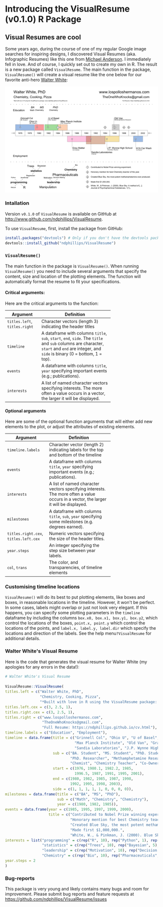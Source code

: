 Introducing the VisualResume (v0.1.0) R Package
================

Visual Resumes are cool
-----------------------

Some years ago, during the course of one of my regular Google image searches for inspiring designs, I discovered Visual Resumes (aka. Infographic Resumes) like this one from [Michael Anderson](https://venngage-wordpress.s3.amazonaws.com/uploads/2016/05/michael-anderson.png). I immediately fell in love. And of course, I quickly set out to create my own in R. The result is a new package called `VisualResume`. The main function in the package, `VisualResume()` will create a visual resume like the one below for our favorite anti-hero [Walter White](https://en.wikipedia.org/wiki/Walter_White_(Breaking_Bad)):

![](VisualResume_post_files/figure-markdown_github/unnamed-chunk-2-1.png)

### Intallation

Version `v0.1.0` of `VisualResume` is available on GitHub at <http://www.github.com/ndphillips/VisualResume>.

To use `VisualResume`, first, install the package from GitHub:

``` r
install.packages("devtools") # Only if you don't have the devtools package
devtools::install_github("ndphillips/VisualResume")
```

### `VisualResume()`

The main function in the package is `VisualResume()`. When running `VisualResume()` you need to include several arguments that specify the content, size and location of the plotting elements. The function will automatically format the resume to fit your specifications.

#### Critical arguments:

Here are the critical arguments to the function:

<table style="width:69%;">
<colgroup>
<col width="15%" />
<col width="54%" />
</colgroup>
<thead>
<tr class="header">
<th>Argument</th>
<th>Definition</th>
</tr>
</thead>
<tbody>
<tr class="odd">
<td><code>titles.left</code>, <code>titles.right</code></td>
<td>Character vectors (length 3) indicating the header titles</td>
</tr>
<tr class="even">
<td><code>timeline</code></td>
<td>A dataframe with columns <code>title</code>, <code>sub</code>, <code>start</code>, <code>end</code>, <code>side</code>. The <code>title</code> and <code>sub</code> columns are character, <code>start</code> and <code>end</code> are integer, and <code>side</code> is binary (0 = bottom, 1 = top).</td>
</tr>
<tr class="odd">
<td><code>events</code></td>
<td>A dataframe with columns <code>title</code>, <code>year</code> specifying important events (e.g.; publications).</td>
</tr>
<tr class="even">
<td><code>interests</code></td>
<td>A list of named character vectors specifying interests. The more often a value occurs in a vector, the larger it will be displayed.</td>
</tr>
</tbody>
</table>

#### Optional arguments

Here are some of the optional function arguments that will either add new elements to the plot, or adjust the attributes of existing elements.

<table style="width:69%;">
<colgroup>
<col width="15%" />
<col width="54%" />
</colgroup>
<thead>
<tr class="header">
<th>Argument</th>
<th>Definition</th>
</tr>
</thead>
<tbody>
<tr class="odd">
<td><code>timeline.labels</code></td>
<td>Character vector (length 2) indicating labels for the top and bottom of the timeline</td>
</tr>
<tr class="even">
<td><code>events</code></td>
<td>A dataframe with columns <code>title</code>, <code>year</code> specifying important events (e.g.; publications).</td>
</tr>
<tr class="odd">
<td><code>interests</code></td>
<td>A list of named character vectors specifying interests. The more often a value occurs in a vector, the larger it will be displayed.</td>
</tr>
<tr class="even">
<td><code>milestones</code></td>
<td>A dataframe with columns <code>title</code>, <code>sub</code>, <code>year</code> specifying some milestones (e.g. degrees earned).</td>
</tr>
<tr class="odd">
<td><code>titles.right.cex</code>, <code>titles.left.cex</code></td>
<td>Numeric vectors specifying the size of the header titles.</td>
</tr>
<tr class="even">
<td><code>year.steps</code></td>
<td>An integer specifying the step size between year labels.</td>
</tr>
<tr class="odd">
<td><code>col</code>, <code>trans</code></td>
<td>The color, and transparencies, of timeline elements</td>
</tr>
</tbody>
</table>

### Customising timeline locations

`VisualResume()` will do its best to put plotting elements, like boxes and boxes, in reasonable locations in the timeline. However, it won't be perfect. In some cases, labels might overlap or just not look very elegant. If this happens, you can specify some plotting parameters in the `timeline` dataframe by including the columns `box.x0, box.x1, box.y1, box.y2`, which control the locations of the boxes, `point.x, point.y` which control the locations of the points, and `label.x, label.y, label.dir` which specify the locations and direction of the labels. See the help menu`?VisualResume` for additional details.

### Walter White's Visual Resume

Here is the code that generates the visual resume for Walter White (my apologies for any errors in the data!):

``` r
# Walter White's Visual Resume

VisualResume::VisualResume(
titles.left = c("Walter White, PhD", 
                "Chemistry, Cooking, Pizza", 
                "*Built with love in R using the VisualResume package: www.ndphillips.github.io/VisualResume"),
titles.left.cex = c(3, 2.5, 1),
titles.right.cex = c(3, 2.5, 1),
titles.right = c("www.lospolloshermanos.com", 
                 "TheOneWhoKnocks@gmail.com", 
                 "Full Resume: https://ndphillips.github.io/cv.html"),
timeline.labels = c("Education", "Employment"),
timeline = data.frame(title = c("Grinnell Col", "Ohio U", "U of Basel",
                                "Max Planck Institute", "Old Van", "Gray Matter",
                                "Sandia Laboratories", "J.P. Wynne High School", "A1A Car Wash"),
                      sub = c("BA. Student", "MS. Student", "PhD. Student", 
                              "PhD. Researcher", "Methamphetamine Research", "Co-Founder", 
                              "Chemist", "Chemistry Teacher", "Co-Owner"),
                      start = c(1976, 1980.1, 1982.2, 1985, 
                                1996.5, 1987, 1991, 1995, 2001),
                      end = c(1980, 1982, 1985, 1987, 1998, 
                              1992, 1995, 1998, 2003),
                      side = c(1, 1, 1, 1, 1, 0, 0, 0, 0)),
milestones = data.frame(title = c("BA", "MS", "PhD"),
                        sub = c("Math", "Chemistry", "Chemistry"),
                        year = c(1980, 1982, 1985)),
events = data.frame(year = c(1985, 1995, 1997, 1999, 2000),
                    title = c("Contributed to Nobel Prize winning experiment.",
                              "Honorary mention for best Chemistry teacher of the year.",
                              "Created Blue Sky, the most potent methamphetamine ever produced.",
                              "Made first $1,000,000.",
                              "White, W., & Pinkman, J. (2000). Blue Sky: A method of [...].\nJournal of Psychopharmical Substances, 1(1),.")),
interests = list("programming" = c(rep("R", 10), rep("Python", 1), rep("JavaScript", 2), "MatLab"),
                 "statistics" = c(rep("Trees", 10), rep("Bayesian", 5), rep("Regression", 3)),
                 "leadership" = c(rep("Motivation", 10), rep("Decision Making", 5), rep("Manipulation", 30)),
                 "Chemistry" = c(rep("Bio", 10), rep("Pharmaceuticals", 50))),
year.steps = 2
)
```

### Bug-reports

This package is very young and likely contains many bugs and room for improvement. Please submit bug reports and feature requests at <https://github.com/ndphillips/VisualResume/issues>

